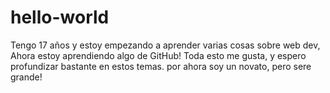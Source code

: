 # hello-world
Tengo 17 años y estoy empezando a aprender varias cosas sobre web dev, Ahora estoy aprendiendo algo de GitHub! Toda esto me gusta, y espero profundizar bastante en estos temas. por ahora soy un novato, pero sere grande!
